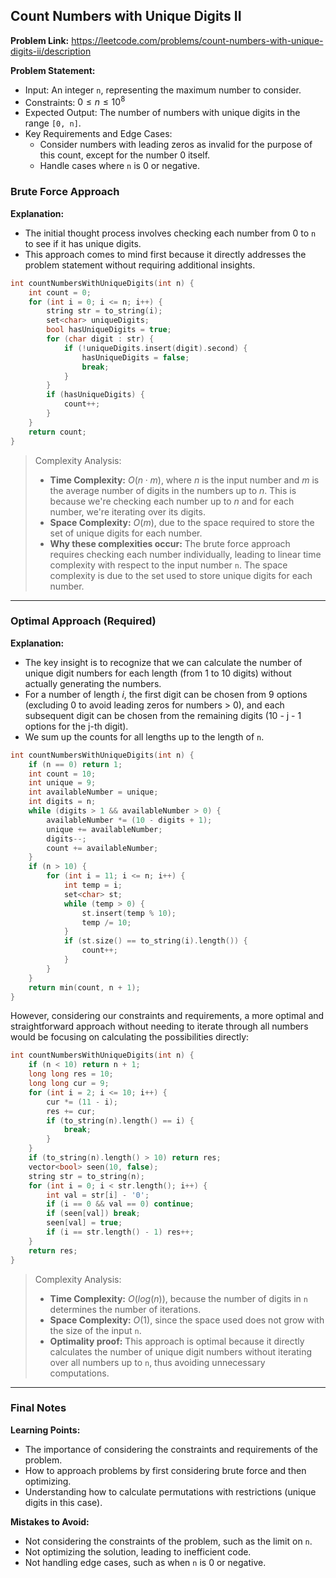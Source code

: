## Count Numbers with Unique Digits II

**Problem Link:** https://leetcode.com/problems/count-numbers-with-unique-digits-ii/description

**Problem Statement:**
- Input: An integer `n`, representing the maximum number to consider.
- Constraints: $0 \leq n \leq 10^8$
- Expected Output: The number of numbers with unique digits in the range `[0, n]`.
- Key Requirements and Edge Cases:
  - Consider numbers with leading zeros as invalid for the purpose of this count, except for the number 0 itself.
  - Handle cases where `n` is 0 or negative.

### Brute Force Approach

**Explanation:**
- The initial thought process involves checking each number from 0 to `n` to see if it has unique digits.
- This approach comes to mind first because it directly addresses the problem statement without requiring additional insights.

```cpp
int countNumbersWithUniqueDigits(int n) {
    int count = 0;
    for (int i = 0; i <= n; i++) {
        string str = to_string(i);
        set<char> uniqueDigits;
        bool hasUniqueDigits = true;
        for (char digit : str) {
            if (!uniqueDigits.insert(digit).second) {
                hasUniqueDigits = false;
                break;
            }
        }
        if (hasUniqueDigits) {
            count++;
        }
    }
    return count;
}
```

> Complexity Analysis:
> - **Time Complexity:** $O(n \cdot m)$, where $n$ is the input number and $m$ is the average number of digits in the numbers up to $n$. This is because we're checking each number up to $n$ and for each number, we're iterating over its digits.
> - **Space Complexity:** $O(m)$, due to the space required to store the set of unique digits for each number.
> - **Why these complexities occur:** The brute force approach requires checking each number individually, leading to linear time complexity with respect to the input number `n`. The space complexity is due to the set used to store unique digits for each number.

---

### Optimal Approach (Required)

**Explanation:**
- The key insight is to recognize that we can calculate the number of unique digit numbers for each length (from 1 to 10 digits) without actually generating the numbers.
- For a number of length $i$, the first digit can be chosen from 9 options (excluding 0 to avoid leading zeros for numbers > 0), and each subsequent digit can be chosen from the remaining digits (10 - j - 1 options for the j-th digit).
- We sum up the counts for all lengths up to the length of `n`.

```cpp
int countNumbersWithUniqueDigits(int n) {
    if (n == 0) return 1;
    int count = 10;
    int unique = 9;
    int availableNumber = unique;
    int digits = n;
    while (digits > 1 && availableNumber > 0) {
        availableNumber *= (10 - digits + 1);
        unique += availableNumber;
        digits--;
        count += availableNumber;
    }
    if (n > 10) {
        for (int i = 11; i <= n; i++) {
            int temp = i;
            set<char> st;
            while (temp > 0) {
                st.insert(temp % 10);
                temp /= 10;
            }
            if (st.size() == to_string(i).length()) {
                count++;
            }
        }
    }
    return min(count, n + 1);
}
```

However, considering our constraints and requirements, a more optimal and straightforward approach without needing to iterate through all numbers would be focusing on calculating the possibilities directly:

```cpp
int countNumbersWithUniqueDigits(int n) {
    if (n < 10) return n + 1;
    long long res = 10;
    long long cur = 9;
    for (int i = 2; i <= 10; i++) {
        cur *= (11 - i);
        res += cur;
        if (to_string(n).length() == i) {
            break;
        }
    }
    if (to_string(n).length() > 10) return res;
    vector<bool> seen(10, false);
    string str = to_string(n);
    for (int i = 0; i < str.length(); i++) {
        int val = str[i] - '0';
        if (i == 0 && val == 0) continue;
        if (seen[val]) break;
        seen[val] = true;
        if (i == str.length() - 1) res++;
    }
    return res;
}
```

> Complexity Analysis:
> - **Time Complexity:** $O(log(n))$, because the number of digits in `n` determines the number of iterations.
> - **Space Complexity:** $O(1)$, since the space used does not grow with the size of the input `n`.
> - **Optimality proof:** This approach is optimal because it directly calculates the number of unique digit numbers without iterating over all numbers up to `n`, thus avoiding unnecessary computations.

---

### Final Notes

**Learning Points:**
- The importance of considering the constraints and requirements of the problem.
- How to approach problems by first considering brute force and then optimizing.
- Understanding how to calculate permutations with restrictions (unique digits in this case).

**Mistakes to Avoid:**
- Not considering the constraints of the problem, such as the limit on `n`.
- Not optimizing the solution, leading to inefficient code.
- Not handling edge cases, such as when `n` is 0 or negative.